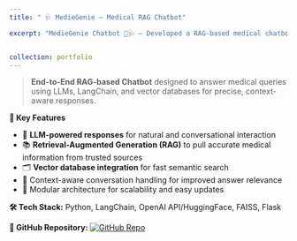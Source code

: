 ```yaml
---
title: " 🩺 MedieGenie – Medical RAG Chatbot"

excerpt: "MedieGenie Chatbot 💬🩺 – Developed a RAG-based medical chatbot to answer health-related queries using LangChain and LLMs. Integrated vector databases for semantic search and retrieval of medical knowledge, ensuring accurate and context-aware responses.<br/><img src='/Vaidik.github.io/images/chatbot.jpeg' alt='chatbot Image' style='margin-top:10px; border-radius:10px; width:100%; max-width:400px;'/>"


collection: portfolio
---
```



> **End-to-End RAG-based Chatbot** designed to answer medical queries using LLMs, LangChain, and vector databases for precise, context-aware responses.

**🔹 Key Features**
- 🤖 **LLM-powered responses** for natural and conversational interaction  
- 📚 **Retrieval-Augmented Generation (RAG)** to pull accurate medical information from trusted sources  
- 🗂 **Vector database integration** for fast semantic search  
- 🧠 Context-aware conversation handling for improved answer relevance  
- 📐 Modular architecture for scalability and easy updates  

**🛠 Tech Stack:** Python, LangChain, OpenAI API/HuggingFace, FAISS, Flask

**🔗 GitHub Repository:** [![GitHub Repo](https://img.shields.io/badge/View%20on%20GitHub-181717?style=for-the-badge&logo=github&logoColor=white)](https://github.com/Vaidik26/MediGenie)
